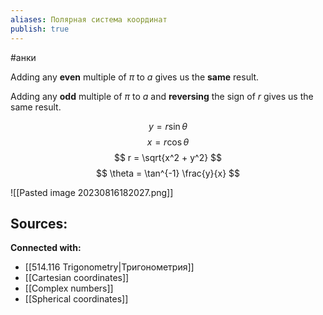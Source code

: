 ```yaml
---
aliases: Полярная система координат
publish: true
---
```


#анки

Adding any **even** multiple of $π$ to $a$ gives us the **same** result.

Adding any **odd** multiple of $π$ to $a$ and **reversing** the sign of $r$ gives us the same result.

$$
y = r \sin \theta
$$
$$
x = r \cos \theta
$$
$$
r = \sqrt{x^2 + y^2}
$$
$$
\theta = \tan^{-1} \frac{y}{x}
$$

![[Pasted image 20230816182027.png]]






**Sources:**
- 


**Connected with:**
- [[514.116 Trigonometry|Тригонометрия]]
- [[Cartesian coordinates]]
- [[Complex numbers]]
- [[Spherical coordinates]]

